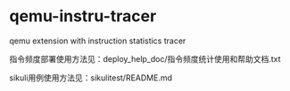 qemu-instru-tracer
==================

qemu extension with instruction statistics tracer

指令频度部署使用方法见：deploy_help_doc/指令频度统计使用和帮助文档.txt

sikuli用例使用方法见：sikulitest/README.md
